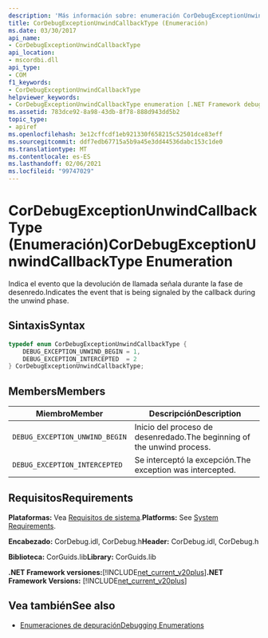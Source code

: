 ```yaml
---
description: 'Más información sobre: enumeración CorDebugExceptionUnwindCallbackType ('
title: CorDebugExceptionUnwindCallbackType (Enumeración)
ms.date: 03/30/2017
api_name:
- CorDebugExceptionUnwindCallbackType
api_location:
- mscordbi.dll
api_type:
- COM
f1_keywords:
- CorDebugExceptionUnwindCallbackType
helpviewer_keywords:
- CorDebugExceptionUnwindCallbackType enumeration [.NET Framework debugging]
ms.assetid: 783dce92-8a98-43db-8f78-888d943dd5b2
topic_type:
- apiref
ms.openlocfilehash: 3e12cffcdf1eb921330f658215c52501dce83eff
ms.sourcegitcommit: ddf7edb67715a5b9a45e3dd44536dabc153c1de0
ms.translationtype: MT
ms.contentlocale: es-ES
ms.lasthandoff: 02/06/2021
ms.locfileid: "99747029"
---
```

# <a name="cordebugexceptionunwindcallbacktype-enumeration"></a><span data-ttu-id="13e7f-103">CorDebugExceptionUnwindCallbackType (Enumeración)</span><span class="sxs-lookup"><span data-stu-id="13e7f-103">CorDebugExceptionUnwindCallbackType Enumeration</span></span>

<span data-ttu-id="13e7f-104">Indica el evento que la devolución de llamada señala durante la fase de desenredo.</span><span class="sxs-lookup"><span data-stu-id="13e7f-104">Indicates the event that is being signaled by the callback during the unwind phase.</span></span>  
  
## <a name="syntax"></a><span data-ttu-id="13e7f-105">Sintaxis</span><span class="sxs-lookup"><span data-stu-id="13e7f-105">Syntax</span></span>  
  
```cpp  
typedef enum CorDebugExceptionUnwindCallbackType {  
    DEBUG_EXCEPTION_UNWIND_BEGIN = 1,  
    DEBUG_EXCEPTION_INTERCEPTED  = 2  
} CorDebugExceptionUnwindCallbackType;  
```  
  
## <a name="members"></a><span data-ttu-id="13e7f-106">Members</span><span class="sxs-lookup"><span data-stu-id="13e7f-106">Members</span></span>  
  
|<span data-ttu-id="13e7f-107">Miembro</span><span class="sxs-lookup"><span data-stu-id="13e7f-107">Member</span></span>|<span data-ttu-id="13e7f-108">Descripción</span><span class="sxs-lookup"><span data-stu-id="13e7f-108">Description</span></span>|  
|------------|-----------------|  
|`DEBUG_EXCEPTION_UNWIND_BEGIN`|<span data-ttu-id="13e7f-109">Inicio del proceso de desenredado.</span><span class="sxs-lookup"><span data-stu-id="13e7f-109">The beginning of the unwind process.</span></span>|  
|`DEBUG_EXCEPTION_INTERCEPTED`|<span data-ttu-id="13e7f-110">Se interceptó la excepción.</span><span class="sxs-lookup"><span data-stu-id="13e7f-110">The exception was intercepted.</span></span>|  
  
## <a name="requirements"></a><span data-ttu-id="13e7f-111">Requisitos</span><span class="sxs-lookup"><span data-stu-id="13e7f-111">Requirements</span></span>  

 <span data-ttu-id="13e7f-112">**Plataformas:** Vea [Requisitos de sistema](../../get-started/system-requirements.md).</span><span class="sxs-lookup"><span data-stu-id="13e7f-112">**Platforms:** See [System Requirements](../../get-started/system-requirements.md).</span></span>  
  
 <span data-ttu-id="13e7f-113">**Encabezado:** CorDebug.idl, CorDebug.h</span><span class="sxs-lookup"><span data-stu-id="13e7f-113">**Header:** CorDebug.idl, CorDebug.h</span></span>  
  
 <span data-ttu-id="13e7f-114">**Biblioteca:** CorGuids.lib</span><span class="sxs-lookup"><span data-stu-id="13e7f-114">**Library:** CorGuids.lib</span></span>  
  
 <span data-ttu-id="13e7f-115">**.NET Framework versiones:**[!INCLUDE[net_current_v20plus](../../../../includes/net-current-v20plus-md.md)]</span><span class="sxs-lookup"><span data-stu-id="13e7f-115">**.NET Framework Versions:** [!INCLUDE[net_current_v20plus](../../../../includes/net-current-v20plus-md.md)]</span></span>  
  
## <a name="see-also"></a><span data-ttu-id="13e7f-116">Vea también</span><span class="sxs-lookup"><span data-stu-id="13e7f-116">See also</span></span>

- [<span data-ttu-id="13e7f-117">Enumeraciones de depuración</span><span class="sxs-lookup"><span data-stu-id="13e7f-117">Debugging Enumerations</span></span>](debugging-enumerations.md)
